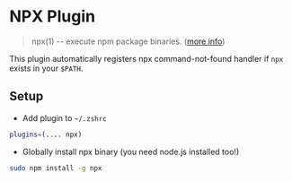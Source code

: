 # NPX Plugin
> npx(1) -- execute npm package binaries. ([more info](https://github.com/zkat/npx))

This plugin automatically registers npx command-not-found handler if `npx` exists in your `$PATH`.

## Setup

- Add plugin to `~/.zshrc`

```bash
plugins=(.... npx)
```

- Globally install npx binary (you need node.js installed too!)
```bash
sudo npm install -g npx
```